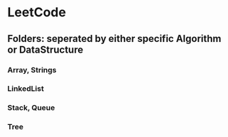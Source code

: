 # LeetCode

## Folders: seperated by either specific Algorithm or DataStructure
### Array, Strings
### LinkedList
### Stack, Queue
### Tree



